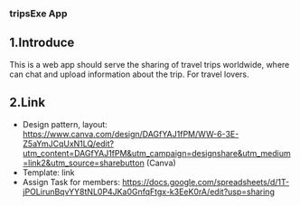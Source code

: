 ### tripsExe App
## 1.Introduce
This is a web app should serve the sharing of travel trips worldwide, where can chat and upload information about the trip. For travel lovers.
## 2.Link
- Design pattern, layout: https://www.canva.com/design/DAGfYAJ1fPM/WW-6-3E-Z5aYmJCqUxN1LQ/edit?utm_content=DAGfYAJ1fPM&utm_campaign=designshare&utm_medium=link2&utm_source=sharebutton (Canva)
- Template: link
- Assign Task for members: https://docs.google.com/spreadsheets/d/1T-jPOLirunBqvYY8tNL0P4JKa0GnfqFtgx-k3EeK0rA/edit?usp=sharing
